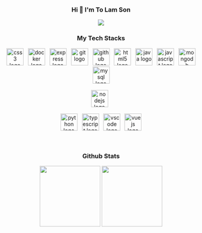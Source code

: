 <h3 align="center">
    Hi 👋 I'm To Lam Son
</h3>

<p align="center">
    <img src="https://github-profile-trophy.vercel.app/?username=tolamson2811" />
</p>
 
<h3 align="center">My Tech Stacks</h3>

<div align="center">
   
  <a href="https://www.w3schools.com/css/" target="_blank"><img src="https://cdn.jsdelivr.net/gh/devicons/devicon/icons/css3/css3-original.svg" height="45" alt="css3 logo" /></a>
  <img width="4px" />
  <a href="https://www.docker.com/" target="_blank"><img src="https://cdn.simpleicons.org/docker/2496ED" height="45" alt="docker logo" /></a>
  <img width="4px" />
  <a href="https://expressjs.com/" target="_blank"><img src="https://skillicons.dev/icons?i=express" height="45" alt="express logo" /></a>
  <img width="4px" />
  <a href="https://git-scm.com/" target="_blank"><img src="https://cdn.jsdelivr.net/gh/devicons/devicon/icons/git/git-original.svg" height="45" alt="git logo" /></a>
  <img width="4px" />
  <a href="https://github.com/" target="_blank"><img src="https://skillicons.dev/icons?i=github" height="45" alt="github logo" /></a>
  <img width="4px" />
  <a href="https://www.w3schools.com/html/" target="_blank"><img src="https://cdn.jsdelivr.net/gh/devicons/devicon/icons/html5/html5-original.svg" height="45" alt="html5 logo" /></a>
  <img width="4px" />
  <a href="https://www.java.com/en/" target="_blank"><img src="https://cdn.jsdelivr.net/gh/devicons/devicon/icons/java/java-original.svg" height="45" alt="java logo" /></a>
  <img width="4px" />
  <a href="https://www.w3schools.com/js/" target="_blank"><img src="https://skillicons.dev/icons?i=js" height="45" alt="javascript logo" /></a>
  <img width="4px" />
  <a href="https://www.mongodb.com/" target="_blank"><img src="https://cdn.simpleicons.org/mongodb/47A248" height="45" alt="mongodb logo" /></a>
   <img width="4px" />
  <a href="https://www.mysql.com/" target="_blank"><img src="https://cdn.jsdelivr.net/gh/devicons/devicon/icons/mysql/mysql-original.svg" height="45" alt="mysql logo" /></a>
  <img width="4px" />

<a href="https://nodejs.org/en" target="_blank"><img src="https://cdn.jsdelivr.net/gh/devicons/devicon/icons/nodejs/nodejs-original.svg" height="45" alt="nodejs logo" /></a>
<img width="4px" />

<a href="https://www.python.org/" target="_blank"><img src="https://www.svgrepo.com/show/354238/python.svg" height="45" alt="python logo" /></a>
<img width="4px" />
<a href="https://www.typescriptlang.org/" target="_blank"><img src="https://skillicons.dev/icons?i=ts" height="45" alt="typescript logo" /></a>
<img width="4px" />
<a href="https://code.visualstudio.com/" target="_blank"><img src="https://cdn.jsdelivr.net/gh/devicons/devicon/icons/vscode/vscode-original.svg" height="45" alt="vscode logo" /></a>
<img width="3px" />
<a href="https://vuejs.org/" target="_blank"><img src="https://cdn.jsdelivr.net/gh/devicons/devicon/icons/vuejs/vuejs-original.svg" height="45" alt="vuejs logo" /></a>

</div>

<br/>

<h3 align="center">Github Stats</h3>
<div style="width: 100%" align="center">
  <img style="height: 10rem" src="https://github-readme-streak-stats.herokuapp.com/?user=tolamson2811&theme=vue-dark&hide_border=true&border_radius=15"/>
<!--     <br/> -->
<!--   <img style="width: 400px" src="https://github-readme-stats.vercel.app/api?username=hieunmh&theme=vue-dark&hide_border=true&include_all_commits=false&count_private=true" /><br/> -->
  <img style="height: 10rem" src="https://github-readme-stats.vercel.app/api/top-langs/?username=tolamson2811&hide=HTML,CSS,blade&theme=vue-dark&hide_border=true&border_radius=15&layout=compact&size_weight=0.5&count_weight=0.5" />
</div>



